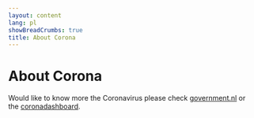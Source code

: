 ```yaml
---
layout: content
lang: pl
showBreadCrumbs: true
title: About Corona
---
```


# About Corona

Would like to know more the Coronavirus please check [government.nl](https://www.government.nl/) or the [coronadashboard](https://coronadashboard.rijksoverheid.nl).
